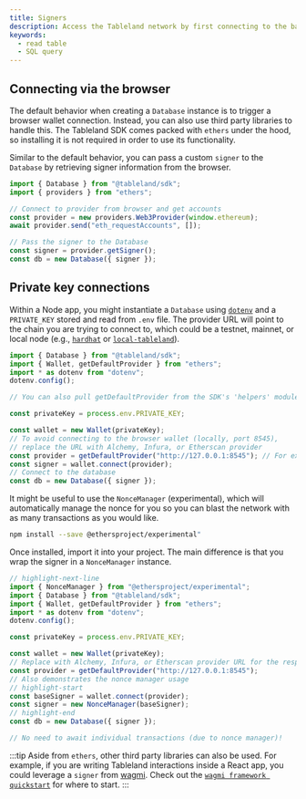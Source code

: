 ```yaml
---
title: Signers
description: Access the Tableland network by first connecting to the base chain.
keywords:
  - read table
  - SQL query
---
```


## Connecting via the browser

The default behavior when creating a `Database` instance is to trigger a browser wallet connection. Instead, you can also use third party libraries to handle this. The Tableland SDK comes packed with `ethers` under the hood, so installing it is not required in order to use its functionality.

Similar to the default behavior, you can pass a custom `signer` to the `Database` by retrieving signer information from the browser.

```js
import { Database } from "@tableland/sdk";
import { providers } from "ethers";

// Connect to provider from browser and get accounts
const provider = new providers.Web3Provider(window.ethereum);
await provider.send("eth_requestAccounts", []);

// Pass the signer to the Database
const signer = provider.getSigner();
const db = new Database({ signer });
```

## Private key connections

Within a Node app, you might instantiate a `Database` using [`dotenv`](https://www.npmjs.com/package/dotenv) and a `PRIVATE_KEY` stored and read from `.env` file. The provider URL will point to the chain you are trying to connect to, which could be a testnet, mainnet, or local node (e.g., [`hardhat`](https://hardhat.org/) or [`local-tableland`](https://github.com/tablelandnetwork/local-tableland)).

```js title="index.js"
import { Database } from "@tableland/sdk";
import { Wallet, getDefaultProvider } from "ethers";
import * as dotenv from "dotenv";
dotenv.config();

// You can also pull getDefaultProvider from the SDK's 'helpers' module

const privateKey = process.env.PRIVATE_KEY;

const wallet = new Wallet(privateKey);
// To avoid connecting to the browser wallet (locally, port 8545),
// replace the URL with Alchemy, Infura, or Etherscan provider
const provider = getDefaultProvider("http://127.0.0.1:8545"); // For example: "https://polygon-mumbai.g.alchemy.com/v2/${process.env.YOUR_ALCHEMY_KEY}"
const signer = wallet.connect(provider);
// Connect to the database
const db = new Database({ signer });
```

It might be useful to use the `NonceManager` (experimental), which will automatically manage the nonce for you so you can blast the network with as many transactions as you would like.

```bash npm2yarn
npm install --save @ethersproject/experimental"
```

Once installed, import it into your project. The main difference is that you wrap the signer in a `NonceManager` instance.

```js
// highlight-next-line
import { NonceManager } from "@ethersproject/experimental";
import { Database } from "@tableland/sdk";
import { Wallet, getDefaultProvider } from "ethers";
import * as dotenv from "dotenv";
dotenv.config();

const privateKey = process.env.PRIVATE_KEY;

const wallet = new Wallet(privateKey);
// Replace with Alchemy, Infura, or Etherscan provider URL for the respective chain
const provider = getDefaultProvider("http://127.0.0.1:8545");
// Also demonstrates the nonce manager usage
// highlight-start
const baseSigner = wallet.connect(provider);
const signer = new NonceManager(baseSigner);
// highlight-end
const db = new Database({ signer });

// No need to await individual transactions (due to nonce manager)!
```

:::tip
Aside from `ethers`, other third party libraries can also be used. For example, if you are writing Tableland interactions inside a React app, you could leverage a `signer` from [wagmi](https://wagmi.sh). Check out the [`wagmi framework quickstart`](/quickstarts/wagmi) for where to start.
:::
